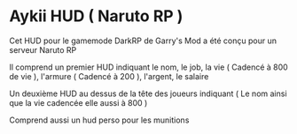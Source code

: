 # Aykii HUD ( Naruto RP )
Cet HUD pour le gamemode DarkRP de Garry's Mod a été conçu pour un serveur Naruto RP

Il comprend un premier HUD indiquant le nom, le job, la vie ( Cadencé à 800 de vie ), l'armure ( Cadencé à 200 ), l'argent, le salaire

Un deuxième HUD au dessus de la tête des joueurs indiquant ( Le nom ainsi que la vie cadencée elle aussi à 800 )

Comprend aussi un hud perso pour les munitions
